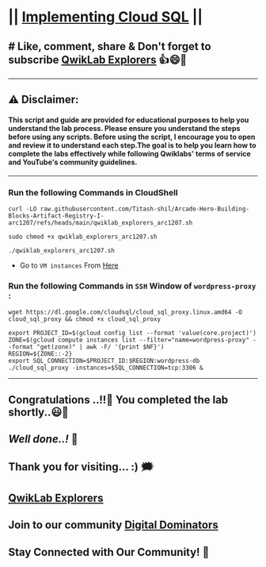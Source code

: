 # || [Implementing Cloud SQL](https://www.cloudskillsboost.google/focuses/19086?parent=catalog) ||

## # Like, comment, share & Don't forget to subscribe [QwikLab Explorers](https://youtube.com/@titashshil?si=RgamNu1dc9jVIbJN) 👍😄🤝

---
## ⚠️ **Disclaimer:**
#### This script and guide are provided for educational purposes to help you understand the lab process. Please ensure you understand the steps before using any scripts. Before using the script, I encourage you to open and review it to understand each step.The goal is to help you learn how to complete the labs effectively while following Qwiklabs' terms of service and YouTube's community guidelines.
---

### Run the following Commands in CloudShell

```
curl -LO raw.githubusercontent.com/Titash-shil/Arcade-Hero-Building-Blocks-Artifact-Registry-I-arc1207/refs/heads/main/qwiklab_explorers_arc1207.sh

sudo chmod +x qwiklab_explorers_arc1207.sh

./qwiklab_explorers_arc1207.sh
```

- Go to `VM instances` From [Here](https://console.cloud.google.com/compute/instances?project=)

### Run the following Commands in `SSH` Window of `wordpress-proxy` :
```
wget https://dl.google.com/cloudsql/cloud_sql_proxy.linux.amd64 -O cloud_sql_proxy && chmod +x cloud_sql_proxy

export PROJECT_ID=$(gcloud config list --format 'value(core.project)')
ZONE=$(gcloud compute instances list --filter="name=wordpress-proxy" --format "get(zone)" | awk -F/ '{print $NF}')
REGION=${ZONE::-2}
export SQL_CONNECTION=$PROJECT_ID:$REGION:wordpress-db        
./cloud_sql_proxy -instances=$SQL_CONNECTION=tcp:3306 &
```

---

## Congratulations ..!!🎉  You completed the lab shortly..😃💯

## *Well done..!* 👏

## Thank you for visiting... :) 🗯️

## [QwikLab Explorers](https://youtube.com/@titashshil?si=RgamNu1dc9jVIbJN)

## Join to our community [Digital Dominators](https://chat.whatsapp.com/J0o1beFGCHfJ8ZHGKjcqkd)

## Stay Connected with Our Community! 💬 
